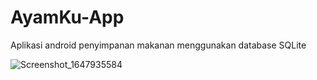 # AyamKu-App
Aplikasi android penyimpanan makanan  menggunakan database SQLite

![Screenshot_1647935584](https://user-images.githubusercontent.com/79959818/159866283-27966a3c-5df1-4de1-8430-5e6b8bbe8b41.png)


